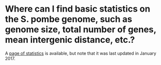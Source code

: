 # Where can I find basic statistics on the S. pombe genome, such as genome size, total number of genes, mean intergenic distance, etc.?
<!-- pombase_categories: Genome statistics and lists -->

A [page of statistics](/status/statistics) is available, but note that it was last updated in January 2017.


